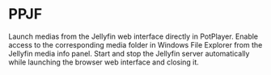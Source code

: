# PPJF
Launch medias from the Jellyfin web interface directly in PotPlayer. Enable access to the corresponding media folder in Windows File Explorer from the Jellyfin media info panel. Start and stop the Jellyfin server automatically while launching the browser web interface and closing it.
